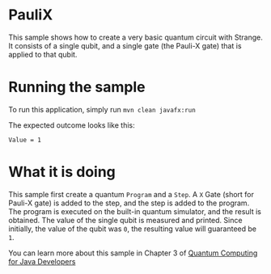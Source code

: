 # PauliX

This sample shows how to create a very basic quantum circuit
with Strange. It consists of a single qubit, and a single
gate (the Pauli-X gate) that is applied to that qubit.

# Running the sample

To run this application, simply run
`mvn clean javafx:run`

The expected outcome looks like this:

```
Value = 1
```

# What it is doing

This sample first create a quantum `Program` and a `Step`.
A `X` Gate (short for Pauli-X gate) is added to the step,
and the step is added to the program.
The program is executed on the built-in quantum simulator,
and the result is obtained. The value of the single qubit
is measured and printed. Since initially, the value of the
qubit was `0`, the resulting value will guaranteed be `1`.

You can learn more about this sample in Chapter 3 of [Quantum Computing for Java Developers](https://www.manning.com/books/quantum-computing-for-java-developers?a_aid=quantumjava&a_bid=e5166ab9)

